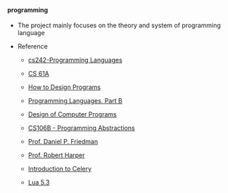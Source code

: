 #### programming
* The project mainly focuses on the theory and system of programming language


* Reference  
  - [cs242-Programming Languages](https://cs242.stanford.edu/f19/) 
  - [CS 61A](https://inst.eecs.berkeley.edu/~cs61a/fa18/)
  - [How to Design Programs](http://www.ccs.neu.edu/home/matthias/HtDP2e/)
  - [Programming Languages, Part B](https://www.coursera.org/learn/programming-languages)
  - [Design of Computer Programs](https://www.udacity.com/wiki/cs212#!#additional-reading)
  - [CS106B - Programming Abstractions](https://see.stanford.edu/Course/CS106B/143)

  - [Prof. Daniel P. Friedman](http://www.cs.indiana.edu/~dfried/)
  - [Prof. Robert Harper](http://www.cs.cmu.edu/~rwh/)
  - [Introduction to Celery](http://docs.celeryproject.org/en/master/internals/guide.html)
  - [Lua 5.3](http://cloudwu.github.io/lua53doc/)
